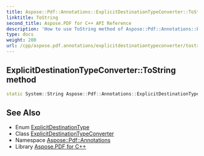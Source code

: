 ```yaml
---
title: Aspose::Pdf::Annotations::ExplicitDestinationTypeConverter::ToString method
linktitle: ToString
second_title: Aspose.PDF for C++ API Reference
description: 'How to use ToString method of Aspose::Pdf::Annotations::ExplicitDestinationTypeConverter class in C++.'
type: docs
weight: 200
url: /cpp/aspose.pdf.annotations/explicitdestinationtypeconverter/tostring/
---
```

## ExplicitDestinationTypeConverter::ToString method




```cpp
static System::String Aspose::Pdf::Annotations::ExplicitDestinationTypeConverter::ToString(ExplicitDestinationType value)
```

## See Also

* Enum [ExplicitDestinationType](../../explicitdestinationtype/)
* Class [ExplicitDestinationTypeConverter](../)
* Namespace [Aspose::Pdf::Annotations](../../)
* Library [Aspose.PDF for C++](../../../)
